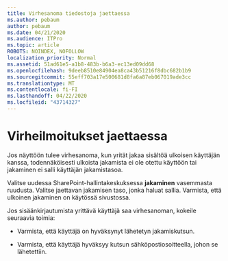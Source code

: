 ```yaml
---
title: Virhesanoma tiedostoja jaettaessa
ms.author: pebaum
author: pebaum
ms.date: 04/21/2020
ms.audience: ITPro
ms.topic: article
ROBOTS: NOINDEX, NOFOLLOW
localization_priority: Normal
ms.assetid: 51ad61e5-a1b8-483b-b6a3-ec13ed09dd68
ms.openlocfilehash: 9deeb8510e84904ea8ca43b51216f8dbc682b1b9
ms.sourcegitcommit: 55eff703a17e500681d8fa6a87eb067019ade3cc
ms.translationtype: MT
ms.contentlocale: fi-FI
ms.lasthandoff: 04/22/2020
ms.locfileid: "43714327"
---
```

# <a name="error-messages-when-sharing"></a>Virheilmoitukset jaettaessa

Jos näyttöön tulee virhesanoma, kun yrität jakaa sisältöä ulkoisen käyttäjän kanssa, todennäköisesti ulkoista jakamista ei ole otettu käyttöön tai jakaminen ei salli käyttäjän jakamistasoa.
  
Valitse uudessa SharePoint-hallintakeskuksessa **jakaminen** vasemmasta ruudusta. Valitse jaettavan jakamisen taso, jonka haluat sallia. Varmista, että ulkoinen jakaminen on käytössä sivustossa. 
  
Jos sisäänkirjautumista yrittävä käyttäjä saa virhesanoman, kokeile seuraavia toimia:
  
- Varmista, että käyttäjä on hyväksynyt lähetetyn jakamiskutsun.
    
- Varmista, että käyttäjä hyväksyy kutsun sähköpostiosoitteella, johon se lähetettiin.
    

